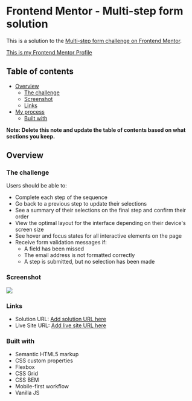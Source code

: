 # Frontend Mentor - Multi-step form solution

This is a solution to the [Multi-step form challenge on Frontend Mentor](https://www.frontendmentor.io/challenges/multistep-form-YVAnSdqQBJ).

[This is my Frontend Mentor Profile](https://www.frontendmentor.io/profile/baraaosama)

## Table of contents

- [Overview](#overview)
  - [The challenge](#the-challenge)
  - [Screenshot](#screenshot)
  - [Links](#links)
- [My process](#my-process)
  - [Built with](#built-with)

**Note: Delete this note and update the table of contents based on what sections you keep.**

## Overview

### The challenge

Users should be able to:

- Complete each step of the sequence
- Go back to a previous step to update their selections
- See a summary of their selections on the final step and confirm their order
- View the optimal layout for the interface depending on their device's screen size
- See hover and focus states for all interactive elements on the page
- Receive form validation messages if:
  - A field has been missed
  - The email address is not formatted correctly
  - A step is submitted, but no selection has been made

### Screenshot

![](https://baraaosama.github.io/Multi-step-form-Frontend-Mentor-Challenge/assets/images/active-states-step-1.jpg)


### Links

- Solution URL: [Add solution URL here](https://github.com/baraaosama/Multi-step-form-Frontend-Mentor-Challenge)
- Live Site URL: [Add live site URL here](https://baraaosama.github.io/Multi-step-form-Frontend-Mentor-Challenge/)

### Built with

- Semantic HTML5 markup
- CSS custom properties
- Flexbox
- CSS Grid
- CSS BEM
- Mobile-first workflow
- Vanilla JS


